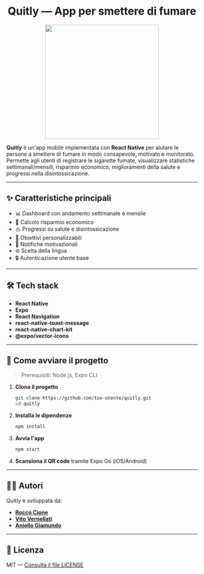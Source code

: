 <h1 align="center">Quitly — App per smettere di fumare</h1>
<p align="center">
  <img src="https://github.com/user-attachments/assets/2fde0c01-afc2-4534-98f8-c5d25220ad8c" width="300" />
</p>

**Quitly** è un'app mobile implementata con **React Native** per aiutare le persone a smettere di fumare in modo consapevole, motivato e monitorato. Permette agli utenti di registrare le sigarette fumate, visualizzare statistiche settimanali/mensili, risparmio economico, miglioramenti della salute e progressi nella disintossicazione.

---
## ✨ Caratteristiche principali

* 📊 Dashboard con andamento settimanale e mensile  
* 💸 Calcolo risparmio economico  
* 🫁 Progressi su salute e disintossicazione  
* 🎯 Obiettivi personalizzabili  
* 🔔 Notifiche motivazionali  
* 🌐 Scelta della lingua  
* 🔒 Autenticazione utente base  
 
---
## 🛠️ Tech stack

* **React Native**
* **Expo**
* **React Navigation**
* **react-native-toast-message**
* **react-native-chart-kit**
* **@expo/vector-icons**

---
## 🚀 Come avviare il progetto

> Prerequisiti: Node.js, Expo CLI

1. **Clona il progetto**

   ```bash
   git clone https://github.com/tuo-utente/quitly.git
   cd quitly
   ```

2. **Installa le dipendenze**

   ```bash
   npm install
   ```

3. **Avvia l'app**

   ```bash
   npm start
   ```

4. **Scansiona il QR code** tramite Expo Go (iOS/Android)

---
## 👨‍💻 Autori

Quitly è sviluppata da:

- [**Rocco Cione**](https://github.com/RoccoCione)
- [**Vito Vernellati**](https://github.com/Vito-03)
- [**Aniello Giamundo**](https://github.com/AnielloG)

---
## 📄 Licenza

MIT — [Consulta il file LICENSE](LICENSE)

